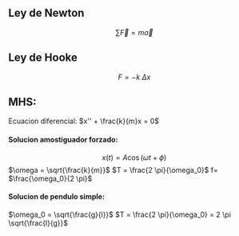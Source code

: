 ## Ley de Newton
$$ \sum \overrightarrow{F} = m \overrightarrow{a}$$

## Ley de Hooke
$$ F = -k \ \Delta x $$
## MHS:
Ecuacion diferencial: $x'' + \frac{k}{m}x = 0$ 
#### Solucion amostiguador forzado:
$$ x(t) = A \cos(\omega t + \phi)$$
$\omega  = \sqrt{\frac{k}{m}}$ 
$T = \frac{2 \pi}{\omega_0}$
f= $\frac{\omega_0}{2 \pi}$ 

#### Solucion de pendulo simple:
$\omega_0 = \sqrt{\frac{g}{l}}$
$T = \frac{2 \pi}{\omega_0} = 2 \pi \sqrt{\frac{l}{g}}$

